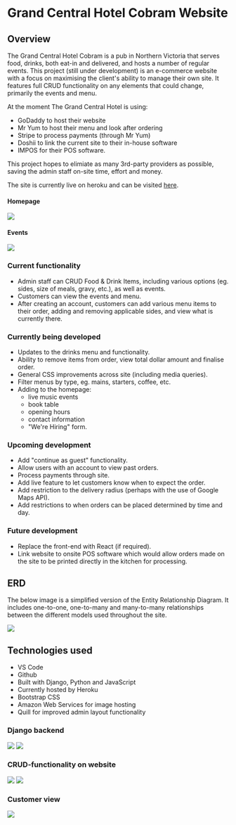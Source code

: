 # Grand Central Hotel Cobram Website

## Overview

The Grand Central Hotel Cobram is a pub in Northern Victoria that serves food, drinks, both eat-in and delivered, and hosts a number of regular events.  This project (still under development) is an e-commerce website with a focus on maximising the client's ability to manage their own site.  It features full CRUD functionality on any elements that could change, primarily the events and menu.

At the moment The Grand Central Hotel is using:
* GoDaddy to host their website
* Mr Yum to host their menu and look after ordering
* Stripe to process payments (through Mr Yum)
* Doshii to link the current site to their in-house software
* IMPOS for their POS software.

This project hopes to elimiate as many 3rd-party providers as possible, saving the admin staff on-site time, effort and money.

The site is currently live on heroku and can be visited [here](https://grandcentral-e0ebd1401088.herokuapp.com/).



#### Homepage
<img src="main_app/assets/home_page.png" style="max-width: 850px">

#### Events
<img src="main_app/assets/events.png" style="max-width: 850px">

### Current functionality
* Admin staff can CRUD Food & Drink Items, including various options (eg. sides, size of meals, gravy, etc.), as well as events.
* Customers can view the events and menu.
* After creating an account, customers can add various menu items to their order, adding and removing applicable sides, and view what is currently there.

### Currently being developed
* Updates to the drinks menu and functionality.
* Ability to remove items from order, view total dollar amount and finalise order.
* General CSS improvements across site (including media queries).
* Filter menus by type, eg. mains, starters, coffee, etc.
* Adding to the homepage:
    * live music events
    * book table
    * opening hours
    * contact information
    * "We're Hiring" form.

### Upcoming development
* Add "continue as guest" functionality.
* Allow users with an account to view past orders.
* Process payments through site.
* Add live feature to let customers know when to expect the order.
* Add restriction to the delivery radius (perhaps with the use of Google Maps API).
* Add restrictions to when orders can be placed determined by time and day.

### Future development
* Replace the front-end with React (if required).
* Link website to onsite POS software which would allow orders made on the site to be printed directly in the kitchen for processing.

## ERD

The below image is a simplified version of the Entity Relationship Diagram.  It includes one-to-one, one-to-many and many-to-many relationships between the different models used throughout the site.

<img src="main_app/assets/ERD.png" style="max-width: 850px">

## Technologies used
* VS Code
* Github
* Built with Django, Python and JavaScript
* Currently hosted by Heroku
* Bootstrap CSS
* Amazon Web Services for image hosting
* Quill for improved admin layout functionality

### Django backend
<img src="main_app/assets/django_create_event.png" style="max-width: 850px">
<img src="main_app/assets/django_sides.png" style="max-width: 850px">

### CRUD-functionality on website
<img src="main_app/assets/edit_food2.png" style="max-width: 850px">
<img src="main_app/assets/edit_food.png" style="max-width: 850px">

### Customer view
<img src="main_app/assets/order.png" style="max-width: 850px">